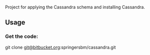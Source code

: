 Project for applying the Cassandra schema and installing Cassandra.

## Usage

### Get the code:

git clone git@bitbucket.org:springersbm/cassandra.git